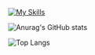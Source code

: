 [![My Skills](https://skillicons.dev/icons?i=visualstudio,vscode,azure,androidstudio,react,js,html,css)](https://skillicons.dev)

![Anurag's GitHub stats](https://github-readme-stats.vercel.app/api?username=Hat-Skeleton&show_icons=true&theme=discord_old_blurple)

![Top Langs](https://github-readme-stats.vercel.app/api/top-langs/?username=Hat-Skeleton&show_icons=true&theme=discord_old_blurple)
